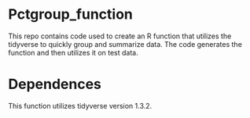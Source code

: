 # Pctgroup_function
This repo contains code used to create an R function that utilizes the tidyverse to quickly group and summarize data.
The code generates the function and then utilizes it on test data.

# Dependences
This function utilizes tidyverse version 1.3.2.